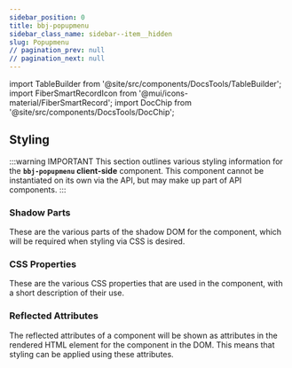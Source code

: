 ```yaml
---
sidebar_position: 0
title: bbj-popupmenu
sidebar_class_name: sidebar--item__hidden
slug: Popupmenu
// pagination_prev: null
// pagination_next: null
---
```


import TableBuilder from '@site/src/components/DocsTools/TableBuilder';
import FiberSmartRecordIcon from '@mui/icons-material/FiberSmartRecord';
import DocChip from '@site/src/components/DocsTools/DocChip';

<DocChip tooltipText="This component will render with a shadow DOM, an API built into the browser that facilitates encapsulation." label="Shadow" target="_blank" clickable={false} iconName='shadow' />

<DocChip tooltipText="The name of the web component that will render in the DOM." label="bbj-popupmenu" clickable={false} iconName='code'/>

## Styling

:::warning IMPORTANT
This section outlines various styling information for the **`bbj-popupmenu` client-side** component. This component cannot be instantiated on its own via the API, but may make up part of API components.
:::

### Shadow Parts
These are the various parts of the shadow DOM for the component, which will be required when styling via CSS is desired.
<TableBuilder tag='bbj-popupmenu' table="parts"/>

### CSS Properties

  These are the various CSS properties that are used in the component, with a short description of their use.
  
  <TableBuilder tag='bbj-popupmenu' table="properties"/>

### Reflected Attributes

  The reflected attributes of a component will be shown as attributes in the rendered HTML element for the component in the DOM. This means that styling can be applied using these attributes.
  
  <TableBuilder tag='bbj-popupmenu' table="reflects"/>


